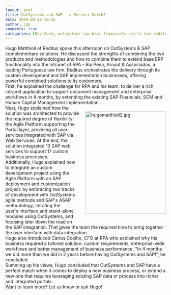 ```yaml
---
layout: post
title: OutSystems and SAP - a Perfect Match?
date: 2010-04-16 12:45
author: cga
comments: true
categories: [Dev Zone, outsystems sap bapi financials scm hr hcm reditus roff solutions factory]
---
```

<div>Hugo Matthioli of Reditus spoke this afternoon on OutSystems &amp; SAP complementary solutions. He discussed the strengths of combining the two products and methodologies and how to combine them to extend base ERP functionality into the Intranet of RPA - Rui Pena, Arnaut &amp; Associados, a leading Portuguese law firm. Reditus orchestrates the delivery through its custom development and SAP implementation businesses, offering powerful combined solutions to its customers.<!--more--></div>
<div>First, he explained the challenge for RPA and his team: to deliver a rich intranet application to support document management and enterprise workflows in 4 months, by extending the existing SAP Financials, SCM and Human Capital Management implementation.</div>
<img class="mt-image-right" style="float: right; margin: 20px 0 20px 20px;" alt="hugomatthioli2.jpg" src="https://www.outsystems.com/blog/wp-content/uploads/2010/04/hugomatthioli22.jpg" width="252" height="320" />Next, Hugo explained how the solution was architected to provide the required degree of flexibility: the Agile Platform supporting the Portal layer, providing all user services integrated with SAP via Web Services. At the end, the solution integrated 13 SAP web services to support 17 custom business processes.
<div>Additionally, Hugo explained how to integrate an custom development project using the Agile Platform with an SAP deployment and customization project: by embracing two tracks of development with OutSystems agile methods and SAP's ASAP methodology, iterating the user's interface and stand-alone modules using OutSystems, and focusing later down the road on the SAP integration. That gives the team the required time to bring together the user interface with data integration.</div>
<div>Hugo also introduced Carlos Coelho, CFO at RPA who explained why his business required a tailored solution: custom requirements, enterprise-wide workflows and better management of business performance. "In 4 months we did more than we did in 2 years before having OutSystems and SAP!", he concluded.</div>
<div></div>
<div>Summing up his views, Hugo concluded that OutSystems and SAP have a perfect match when it comes to deploy a new business process, or extend a new one that requires leveraging existing SAP data or process into richer and integrated portals.</div>
<div>Want to learn more? Let us know or ask Hugo!</div>
